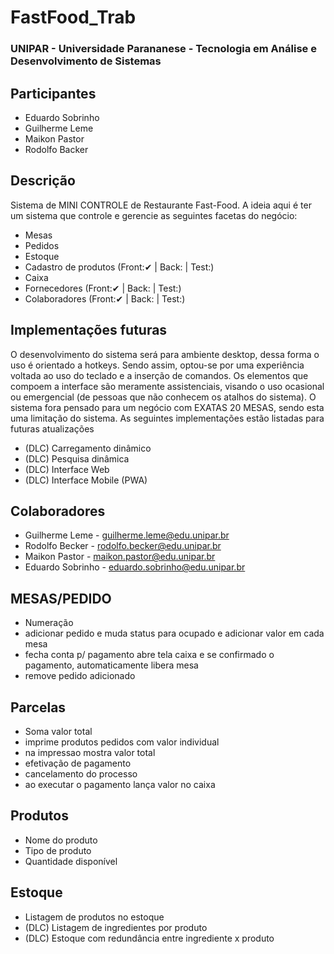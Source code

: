 # FastFood_Trab
### UNIPAR - Universidade Parananese - Tecnologia em Análise e Desenvolvimento de Sistemas
## Participantes
 - Eduardo Sobrinho
 - Guilherme Leme
 - Maikon Pastor
 - Rodolfo Backer
 
## Descrição
Sistema de MINI CONTROLE de Restaurante Fast-Food.
A ideia aqui é ter um sistema que controle e gerencie as seguintes facetas do negócio:

* Mesas
* Pedidos
* Estoque
* Cadastro de produtos (Front:✔ | Back: | Test:)
* Caixa
* Fornecedores (Front:✔ | Back: | Test:)
* Colaboradores (Front:✔ | Back: | Test:)

## Implementações futuras
O desenvolvimento do sistema será para ambiente desktop, dessa forma o uso é orientado a hotkeys. Sendo assim, optou-se por uma experiência voltada ao uso do teclado e a inserção de comandos. Os elementos que compoem a interface são meramente assistenciais, visando o uso ocasional ou emergencial (de pessoas que não conhecem os atalhos do sistema).
O sistema fora pensado para um negócio com EXATAS 20 MESAS, sendo esta uma limitação do sistema.
As seguintes implementações estão listadas para futuras atualizações
* (DLC) Carregamento dinâmico
* (DLC) Pesquisa dinâmica
* (DLC) Interface Web
* (DLC) Interface Mobile (PWA)

## Colaboradores
* Guilherme Leme - guilherme.leme@edu.unipar.br
* Rodolfo Becker - rodolfo.becker@edu.unipar.br
* Maikon Pastor - maikon.pastor@edu.unipar.br
* Eduardo Sobrinho - eduardo.sobrinho@edu.unipar.br

## MESAS/PEDIDO
 - Numeração
 - adicionar pedido e muda status para ocupado e adicionar valor em cada mesa
 - fecha conta p/ pagamento abre tela caixa e se confirmado o pagamento, automaticamente libera mesa
 - remove pedido adicionado


## Parcelas
 - Soma valor total
 - imprime produtos pedidos com valor individual
 - na impressao mostra valor total
 - efetivação de pagamento
 - cancelamento do processo
 - ao executar o pagamento lança valor no caixa

## Produtos
 - Nome do produto
 - Tipo de produto
 - Quantidade disponível
 
 ## Estoque
 - Listagem de produtos no estoque
 - (DLC) Listagem de ingredientes por produto
 - (DLC) Estoque com redundância entre ingrediente x produto
 
